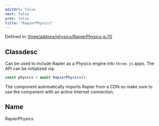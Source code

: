 ```yaml
---
editUrl: false
next: false
prev: false
title: "RapierPhysics"
---
```


Defined in: [three/addons/physics/RapierPhysics.js:70](https://github.com/DefinitelyMaybe/three-i18n/blob/fa57b79433d1c349ffb23a78727299c8d4190136/three/addons/physics/RapierPhysics.js#L70)

## Classdesc

Can be used to include Rapier as a Physics engine into
`three.js` apps. The API can be initialized via:
```js
const physics = await RapierPhysics();
```
The component automatically imports Rapier from a CDN so make sure
to use the component with an active Internet connection.

## Name

RapierPhysics
